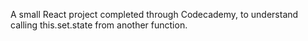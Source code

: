 A small React project completed through Codecademy, to understand calling this.set.state from another function. 
